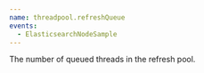 ```yaml
---
name: threadpool.refreshQueue
events:
  - ElasticsearchNodeSample
---
```


The number of queued threads in the refresh pool.